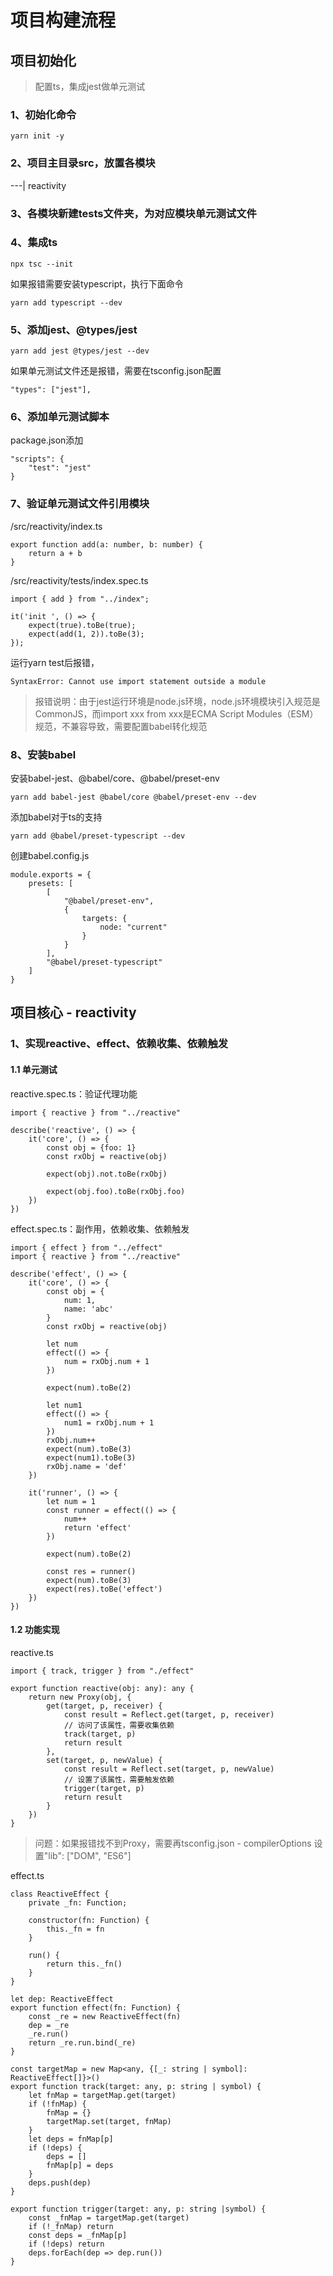 # 项目构建流程

## 项目初始化
> 配置ts，集成jest做单元测试
### 1、初始化命令
```
yarn init -y
```
### 2、项目主目录src，放置各模块
---| reactivity

### 3、各模块新建tests文件夹，为对应模块单元测试文件

### 4、集成ts
```
npx tsc --init

```
如果报错需要安装typescript，执行下面命令
```
yarn add typescript --dev
```
### 5、添加jest、@types/jest
```
yarn add jest @types/jest --dev
```
如果单元测试文件还是报错，需要在tsconfig.json配置
```
"types": ["jest"], 
```
### 6、添加单元测试脚本
package.json添加
```
"scripts": {
    "test": "jest"
}
```
### 7、验证单元测试文件引用模块
/src/reactivity/index.ts
```
export function add(a: number, b: number) {
    return a + b
}
```
/src/reactivity/tests/index.spec.ts
```
import { add } from "../index";

it('init ', () => {
    expect(true).toBe(true);
    expect(add(1, 2)).toBe(3);
});
```
运行yarn test后报错，
```
SyntaxError: Cannot use import statement outside a module
```
>报错说明：由于jest运行环境是node.js环境，node.js环境模块引入规范是CommonJS，而import xxx from xxx是ECMA Script Modules（ESM）规范，不兼容导致，需要配置babel转化规范

### 8、安装babel
安装babel-jest、@babel/core、@babel/preset-env
```
yarn add babel-jest @babel/core @babel/preset-env --dev
```
添加babel对于ts的支持
```
yarn add @babel/preset-typescript --dev
```
创建babel.config.js
```
module.exports = {
    presets: [
        [
            "@babel/preset-env",
            {
                targets: {
                    node: "current"
                }
            }
        ],
        "@babel/preset-typescript"
    ]
}
```

## 项目核心 - reactivity
### 1、实现reactive、effect、依赖收集、依赖触发
#### 1.1 单元测试
reactive.spec.ts：验证代理功能
```
import { reactive } from "../reactive"

describe('reactive', () => {
    it('core', () => {
        const obj = {foo: 1}
        const rxObj = reactive(obj)

        expect(obj).not.toBe(rxObj)

        expect(obj.foo).toBe(rxObj.foo)
    })
})
```
effect.spec.ts：副作用，依赖收集、依赖触发
```
import { effect } from "../effect"
import { reactive } from "../reactive"

describe('effect', () => {
    it('core', () => {
        const obj = {
            num: 1,
            name: 'abc'
        }
        const rxObj = reactive(obj)

        let num
        effect(() => {
            num = rxObj.num + 1
        })

        expect(num).toBe(2)

        let num1
        effect(() => {
            num1 = rxObj.num + 1
        })
        rxObj.num++
        expect(num).toBe(3)
        expect(num1).toBe(3)
        rxObj.name = 'def'
    })

    it('runner', () => {
        let num = 1
        const runner = effect(() => {
            num++
            return 'effect'
        })

        expect(num).toBe(2)

        const res = runner()
        expect(num).toBe(3)
        expect(res).toBe('effect')
    })
})
```
#### 1.2 功能实现
reactive.ts
```
import { track, trigger } from "./effect"

export function reactive(obj: any): any {
    return new Proxy(obj, {
        get(target, p, receiver) {
            const result = Reflect.get(target, p, receiver)
            // 访问了该属性，需要收集依赖
            track(target, p)
            return result
        },
        set(target, p, newValue) {
            const result = Reflect.set(target, p, newValue)
            // 设置了该属性，需要触发依赖
            trigger(target, p)
            return result
        }
    })
}
```
> 问题：如果报错找不到Proxy，需要再tsconfig.json - compilerOptions 设置"lib": ["DOM", "ES6"]

effect.ts
```
class ReactiveEffect {
    private _fn: Function;

    constructor(fn: Function) {
        this._fn = fn
    }

    run() {
        return this._fn()
    }
}

let dep: ReactiveEffect
export function effect(fn: Function) {
    const _re = new ReactiveEffect(fn)
    dep = _re
    _re.run()
    return _re.run.bind(_re)
}

const targetMap = new Map<any, {[_: string | symbol]: ReactiveEffect[]}>()
export function track(target: any, p: string | symbol) {
    let fnMap = targetMap.get(target)
    if (!fnMap) {
        fnMap = {}
        targetMap.set(target, fnMap)
    }
    let deps = fnMap[p]
    if (!deps) {
        deps = []
        fnMap[p] = deps
    }
    deps.push(dep)
}

export function trigger(target: any, p: string |symbol) {
    const _fnMap = targetMap.get(target)
    if (!_fnMap) return
    const deps = _fnMap[p]
    if (!deps) return
    deps.forEach(dep => dep.run())
}
```







